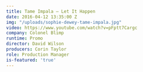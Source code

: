 ```yaml
---
title: Tame Impala — Let It Happen
date: 2016-04-12 13:35:00 Z
img: "/uploads/sophie-dewey-tame-impala.jpg"
video: https://www.youtube.com/watch?v=pFptt7Cargc
company: Colonel Blimp
runtime: Promo
director: David Wilson
producers: Corin Taylor
role: Production Manager
is-featured: 'true'
---
```


